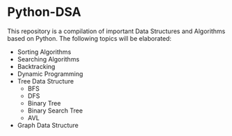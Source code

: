 # Python-DSA
This repository is a compilation of important Data Structures and Algorithms based on Python.
The following topics will be elaborated:
* Sorting Algorithms
* Searching Algorithms
* Backtracking
* Dynamic Programming
* Tree Data Structure
  * BFS
  * DFS
  * Binary Tree
  * Binary Search Tree
  * AVL
* Graph Data Structure
